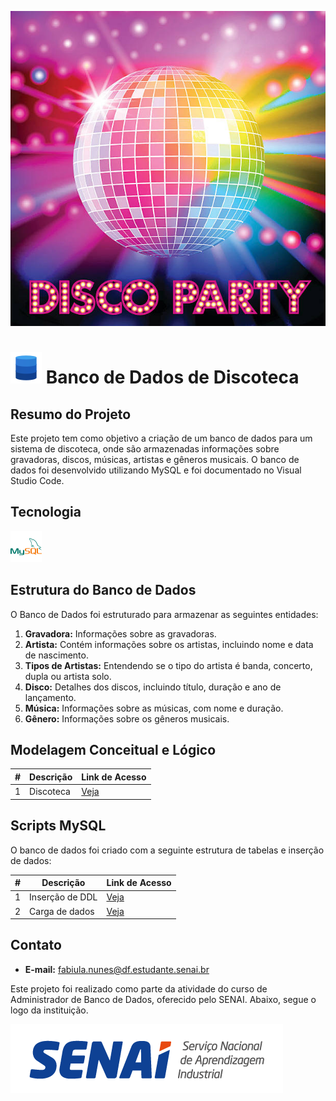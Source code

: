 ![Banner servidor de dados](./Imagem/banner/disco1.jpg)

# ![Icone banco de dados](./Imagem/tecnologia/icons8-banco-de-dados-50.png) Banco de Dados de Discoteca

## Resumo do Projeto

Este projeto tem como objetivo a criação de um banco de dados para um sistema de discoteca, onde são armazenadas informações sobre gravadoras, discos, músicas, artistas e gêneros musicais. O banco de dados foi desenvolvido utilizando MySQL e foi documentado no Visual Studio Code.

## Tecnologia

![Icone MySql](./Imagem/tecnologia/icons8-mysql-50.png)

## Estrutura do Banco de Dados

O Banco de Dados foi estruturado para armazenar as seguintes entidades:
1. **Gravadora:** Informações sobre as gravadoras.
2. **Artista:** Contém informações sobre os artistas, incluindo nome e data de nascimento.
3. **Tipos de Artistas:** Entendendo se o tipo do artista é banda, concerto, dupla ou artista solo.
3. **Disco:** Detalhes dos discos, incluindo título, duração e ano de lançamento.
4. **Música:** Informações sobre as músicas, com nome e duração.
5. **Gênero:** Informações sobre os gêneros musicais.

## Modelagem Conceitual e Lógico

| # | Descrição | Link de Acesso |
|-|-|-|
|1|Discoteca|[Veja](./modelagem/discoteca/discoteca.md)|

## Scripts MySQL

O banco de dados foi criado com a seguinte estrutura de tabelas e inserção de dados:

| # | Descrição | Link de Acesso |
|-|-|-|
|1|Inserção de DDL|[Veja](./modelagem/discoteca/create_table.sql)|
|2|Carga de dados|[Veja](./modelagem/discoteca/insert_into.sql)|

## Contato

- **E-mail:** fabiula.nunes@df.estudante.senai.br


Este projeto foi realizado como parte da atividade do curso de Administrador de Banco de Dados, oferecido pelo SENAI. Abaixo, segue o logo da instituição.

![Logo SENAI](./Imagem/banner/SENAI_logo_2024.png)
